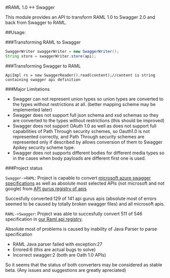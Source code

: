 #RAML 1.0 <-> Swagger
 
This module provides an API to transform RAML 1.0 to Swagger 2.0 and back from Swagger to RAML.

##Usage:   


###Transforming RAML to Swagger

```java
SwaggerWriter swaggerWriter = new SwaggerWriter();
String store = swaggerWriter.store(api);
```

###Transforming Swagger to RAML

```
ApiImpl rs = new SwaggerReader().read(content);//content is string containing swagger api definition
```

###Major Limitations

 - Swagger can not represent union types so union types are converted to the types without restrictions at all. (better mapping scheme may be implemented later)
 - Swagger does not support full json schema and xsd schemas so they are converted to the types without restrictions (this should be improved)
 - Swagger does not support OAuth 1.0 as well as does not support full capabilities of Path Through security schemes, so Oauth1.0 is not represented correctly, and Path Through security schemes are represented only if described by allows conversion of them to Swagger Apikey security scheme type.
 - Swagger does not supports  different bodies for different media types so in the cases when body payloads are different first one is used.

###Project status

 `Swagger->RAML`: Project is capable to convert [microsoft azure swagger specifications](https://github.com/Azure/azure-rest-api-specs.git) as well as absolute most selected APIs (not microsoft and not google) from [API gurus registry of apis](https://apis.guru)

Succesfully converted:129 of 141 api gurus apis (absolute most of errors seemed to be caused by totally broken swagger files) and all microsoft apis.

 
 `RAML->Swagger`: Project was able to succesfully convert 511 of 546 specification in [our Raml api registry](https://github.com/apiregistry/registry).  
 
 Absolute most of problems is caused by inability of Java Parser to parse specification 
  - RAML Java parser failed with exception:27
  - Errored:6  (this are actual bugs to solve)
  - Incorrect swagger:2  (both are Oath 1.0 APIs)
  
So it seems that the status of both converters may be considered as stable beta. (Any issues and suggestions are greatly apreciated)
 
 
 
